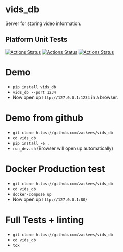 # vids_db

Server for storing video information.

## Platform Unit Tests
[![Actions Status](https://github.com/zackees/vids_db/workflows/MacOS_Tests/badge.svg)](https://github.com/zackees/vids_db/actions/workflows/test_macos.yml)
[![Actions Status](https://github.com/zackees/vids_db/workflows/Win_Tests/badge.svg)](https://github.com/zackees/vids_db/actions/workflows/test_win.yml)
[![Actions Status](https://github.com/zackees/vids_db/workflows/Ubuntu_Tests/badge.svg)](https://github.com/zackees/vids_db/actions/workflows/test_ubuntu.yml)

# Demo

  * `pip install vids_db`
  * `vids_db --port 1234`
  * Now open up `http://127.0.0.1:1234` in a browser.

# Demo from github

  * `git clone https://github.com/zackees/vids_db`
  * `cd vids_db`
  * `pip install -e .`
  * `run_dev.sh` (Browser will open up automatically)

# Docker Production test

  * `git clone https://github.com/zackees/vids_db`
  * `cd vids_db`
  * `docker-compose up`
  * Now open up `http://127.0.0.1:80/`

# Full Tests + linting

  * `git clone https://github.com/zackees/vids_db`
  * `cd vids_db`
  * `tox`

